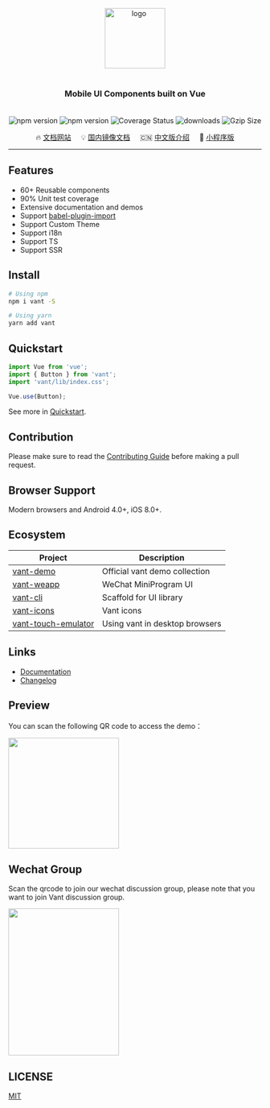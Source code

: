 <p align="center">
    <img alt="logo" src="https://img.yzcdn.cn/vant/logo.png" width="120" height="120" style="margin-bottom: 10px;">
</p>

<h3 align="center" style="margin: 30px 0 35px;">Mobile UI Components built on Vue</h3>

<p align="center">
    <img src="https://img.shields.io/npm/v/vant.svg?style=for-the-badge" alt="npm version" />
    <img src="https://img.shields.io/github/workflow/status/youzan/vant/CI/dev?style=for-the-badge" alt="npm version" />
    <img src="https://img.shields.io/codecov/c/github/youzan/vant/dev.svg?style=for-the-badge&color=#4fc08d" alt="Coverage Status" />
    <img src="https://img.shields.io/npm/dm/vant.svg?style=for-the-badge&color=#4fc08d" alt="downloads" />
    <img src="https://img.badgesize.io/https://unpkg.com/vant/lib/vant.min.js?compression=gzip&style=for-the-badge&label=gzip%20size&color=#4fc08d" alt="Gzip Size" />
</p>

<p align="center">
  🔥 <a href="https://youzan.github.io/vant">文档网站</a>
  &nbsp;
  &nbsp;
  💡 <a href="https://vant-contrib.gitee.io/vant">国内镜像文档</a>
  &nbsp;
  &nbsp;
  🇨🇳 <a href="./README.zh-CN.md">中文版介绍</a>
  &nbsp;
  &nbsp;
  🚀 <a href="https://github.com/youzan/vant-weapp" target="_blank">小程序版</a>
</p>

---

## Features

- 60+ Reusable components
- 90% Unit test coverage
- Extensive documentation and demos
- Support [babel-plugin-import](https://github.com/ant-design/babel-plugin-import)
- Support Custom Theme
- Support i18n
- Support TS
- Support SSR

## Install

```bash
# Using npm
npm i vant -S

# Using yarn
yarn add vant
```

## Quickstart

```js
import Vue from 'vue';
import { Button } from 'vant';
import 'vant/lib/index.css';

Vue.use(Button);
```

See more in [Quickstart](https://youzan.github.io/vant#/en-US/quickstart).

## Contribution

Please make sure to read the [Contributing Guide](./.github/CONTRIBUTING.md) before making a pull request.

## Browser Support

Modern browsers and Android 4.0+, iOS 8.0+.

## Ecosystem

| Project | Description |
| --- | --- |
| [vant-demo](https://github.com/youzan/vant-demo) | Official vant demo collection |
| [vant-weapp](https://github.com/youzan/vant-weapp) | WeChat MiniProgram UI |
| [vant-cli](https://github.com/youzan/vant/tree/dev/packages/vant-cli) | Scaffold for UI library |
| [vant-icons](https://github.com/youzan/vant/tree/dev/packages/vant-icons) | Vant icons |
| [vant-touch-emulator](https://github.com/youzan/vant/tree/dev/packages/vant-touch-emulator) | Using vant in desktop browsers |

## Links

- [Documentation](https://youzan.github.io/vant)
- [Changelog](https://youzan.github.io/vant#/en-US/changelog)

## Preview

You can scan the following QR code to access the demo：

<img src="https://img.yzcdn.cn/vant/preview_qrcode_20180528.png" width="220" height="220" >

## Wechat Group

Scan the qrcode to join our wechat discussion group, please note that you want to join Vant discussion group.

<img src="https://img.yzcdn.cn/vant/wechat_20180606.png" width="220" height="292" >

## LICENSE

[MIT](https://en.wikipedia.org/wiki/MIT_License)
